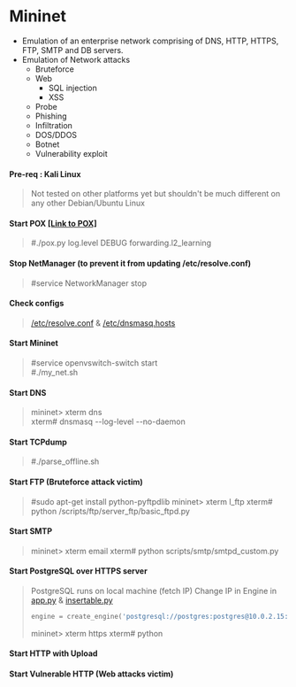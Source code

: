 # Mininet
* Emulation of an enterprise network comprising of DNS, HTTP, HTTPS, FTP, SMTP and DB servers.
* Emulation of Network attacks
  * Bruteforce
  * Web
    * SQL injection
    * XSS
  * Probe
  * Phishing
  * Infiltration
  * DOS/DDOS
  * Botnet
  * Vulnerability exploit
  
#### Pre-req : Kali Linux
> Not tested on other platforms yet but shouldn't be much different on any other Debian/Ubuntu Linux

#### Start POX [[Link to POX]](https://github.com/noxrepo/pox "POX Repo")
> #./pox.py log.level DEBUG forwarding.l2_learning

#### Stop NetManager (to prevent it from updating /etc/resolve.conf)
> #service NetworkManager stop

#### Check configs
> [/etc/resolve.conf](/resolve.conf) & [/etc/dnsmasq.hosts](/dnsmasq.hosts)

#### Start Mininet
> #service openvswitch-switch start\
> #./my_net.sh

#### Start DNS
> mininet> xterm dns\
> xterm# dnsmasq --log-level --no-daemon

#### Start TCPdump
> #./parse_offline.sh

#### Start FTP (Bruteforce attack victim)
> #sudo apt-get install python-pyftpdlib
> mininet> xterm l_ftp
> xterm# python /scripts/ftp/server_ftp/basic_ftpd.py

#### Start SMTP
> mininet> xterm email
> xterm# python scripts/smtp/smtpd_custom.py

#### Start PostgreSQL over HTTPS server
> PostgreSQL runs on local machine (fetch IP)
> Change IP in Engine in [app.py](scripts/http_postgre/app.py) & [insertable.py](/scripts/http_postgre/insertable.py)
> ```python
> engine = create_engine('postgresql://postgres:postgres@10.0.2.15:5432/test', echo=True)
> ```
> mininet> xterm https
> xterm# python 

#### Start HTTP with Upload

#### Start Vulnerable HTTP (Web attacks victim)
